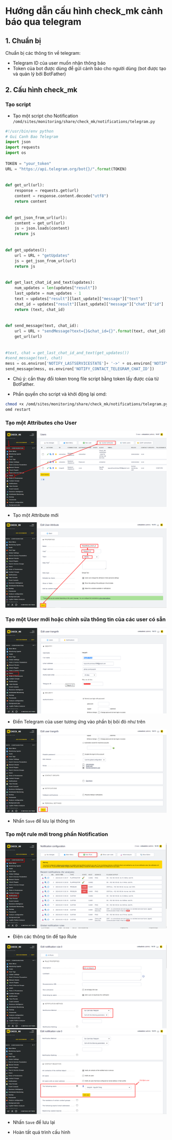 # Hướng dẫn cấu hình check_mk cảnh báo qua telegram

## 1. Chuẩn bị 

Chuẩn bị các thông tin về telegram:

* Telegram ID của user muốn nhận thông báo
* Token của bot được dùng để gửi cảnh báo cho người dùng (bot được tạo và quản lý bởi BotFather)

## 2. Cấu hình check_mk


### Tạo script

* Tạo một script cho Notification `/omd/sites/monitoring/share/check_mk/notifications/telegram.py`

```python 
#!/usr/bin/env python
# Gui Canh Bao Telegram
import json
import requests
import os

TOKEN = "your_token"
URL = "https://api.telegram.org/bot{}/".format(TOKEN)


def get_url(url):
    response = requests.get(url)
    content = response.content.decode("utf8")
    return content


def get_json_from_url(url):
    content = get_url(url)
    js = json.loads(content)
    return js


def get_updates():
    url = URL + "getUpdates"
    js = get_json_from_url(url)
    return js


def get_last_chat_id_and_text(updates):
    num_updates = len(updates["result"])
    last_update = num_updates - 1
    text = updates["result"][last_update]["message"]["text"]
    chat_id = updates["result"][last_update]["message"]["chat"]["id"]
    return (text, chat_id)


def send_message(text, chat_id):
    url = URL + "sendMessage?text={}&chat_id={}".format(text, chat_id)
    get_url(url)


#text, chat = get_last_chat_id_and_text(get_updates())
#send_message(text, chat)
mess = os.environ['NOTIFY_LASTSERVICESTATE']+ '->' + os.environ['NOTIFY_SERVICESTATE'] + ' Host:' + os.environ['NOTIFY_HOSTNAME'] + ' IP:' + os.environ['NOTIFY_HOSTADDRESS'] + ' Service:' + os.environ['NOTIFY_SERVICEDESC'] + ' Time:' + os.environ['NOTIFY_SHORTDATETIME']
send_message(mess, os.environ['NOTIFY_CONTACT_TELEGRAM_CHAT_ID'])
```

* Chú ý: cần thay đổi token trong file script bằng token lấy được của từ BotFather.

* Phần quyền cho script và khởi động lại omd:

```sh
chmod +x /omd/sites/monitoring/share/check_mk/notifications/telegram.py
omd restart
```

### Tạo một Attributes cho User

<img src="img/82.png">

* Tạo một Attribute mới 

<img src="img/83.png">

### Tạo một User mới hoặc chỉnh sửa thông tin của các user có sẵn

<img src="img/84.png">

* Điền Telegram của user tương ứng vào phần bị bôi đỏ như trên

<img src="img/85.png">

* Nhấn `Save` để lưu lại thông tin

### Tạo một rule mới trong phần Notification 

<img src="img/86.png">

* Điện các thông tin để tạo Rule

<img src="img/87.png">

<img src="img/88.png">

* Nhấn `Save` để lưu lại

* Hoàn tất quá trình cấu hình





